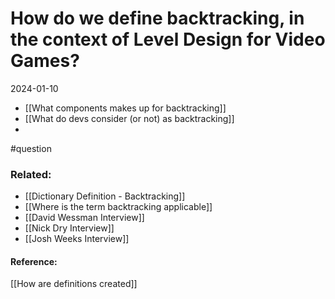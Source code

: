 # How do we define backtracking, in the context of Level Design for Video Games?
2024-01-10

- [[What components makes up for backtracking]]
- [[What do devs consider (or not) as backtracking]]
- 

#question 
### Related:
- [[Dictionary Definition - Backtracking]]
- [[Where is the term backtracking applicable]]
- [[David Wessman Interview]]
- [[Nick Dry Interview]]
- [[Josh Weeks Interview]]

#### Reference:
[[How are definitions created]]

